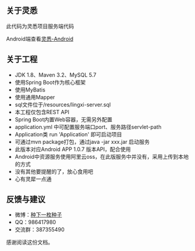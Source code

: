 ## 关于灵悉
此代码为灵悉项目服务端代码

Android端查看[灵悉-Android](https://github.com/happycao/lingxi)

## 关于工程
- JDK 1.8、Maven 3.2、MySQL 5.7
- 使用Spring Boot作为核心框架
- 使用MyBatis
- 使用通用Mapper
- sql文件位于/resources/lingxi-server.sql
- 本工程仅包含REST API
- Spring Boot内置Web容器，无需另外配置
- application.yml 中可配置服务端口port、服务路径servlet-path
- Application类 run 'Application' 即可启动项目
- 可通过mvn package打包，通过java -jar xxx.jar 启动服务
- 此版本对应Android APP 1.0.7 版本API，配合使用
- Android中资源服务使用阿里云oss，在此版服务中并没有，采用上传到本地的方式
- 没有其他要提醒的了，放心食用吧
- 心有灵犀一点通

## 反馈与建议
- 微博：[种下一枚种子](http://weibo.com/374845241)
- QQ：986417980
- 交流群：387355490

感谢阅读这份文档。